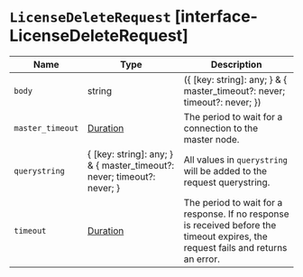 # `LicenseDeleteRequest` [interface-LicenseDeleteRequest]

| Name | Type | Description |
| - | - | - |
| `body` | string | ({ [key: string]: any; } & { master_timeout?: never; timeout?: never; }) | All values in `body` will be added to the request body. |
| `master_timeout` | [Duration](./Duration.md) | The period to wait for a connection to the master node. |
| `querystring` | { [key: string]: any; } & { master_timeout?: never; timeout?: never; } | All values in `querystring` will be added to the request querystring. |
| `timeout` | [Duration](./Duration.md) | The period to wait for a response. If no response is received before the timeout expires, the request fails and returns an error. |
